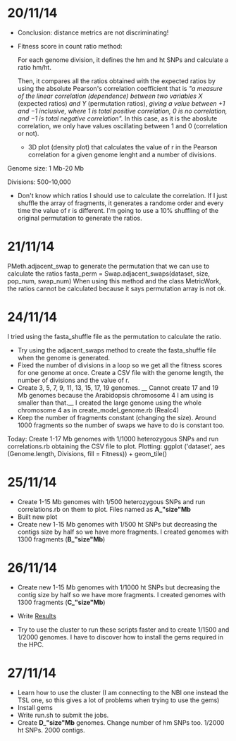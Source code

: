 20/11/14 
===

- Conclusion: distance metrics are not discriminating!

- Fitness score in count ratio method:

	For each genome division, it defines the hm and ht SNPs and calculate a ratio hm/ht. 
	
	Then, it compares all the ratios obtained with the expected ratios by using the absolute Pearson's correlation coefficient that is _"a measure of the linear correlation (dependence) between two variables X_ (expected ratios) _and Y_ (permutation ratios), _giving a value between +1 and −1 inclusive, where 1 is total positive correlation, 0 is no correlation, and −1 is total negative correlation"._ In this case, as it is the aboslute correlation, we only have values oscillating between 1 and 0 (correlation or not).
	
	
	
	- 3D plot (density plot) that calculates the value of r in the Pearson correlation for a given genome lenght and a number of divisions. 
	
Genome size: 1 Mb-20 Mb

Divisions: 500-10,000

- Don't know which ratios I should  use to calculate the correlation. If I just shuffle the array of fragments, it generates a randome order and every time the value of r is different. I'm going to use a 10% shuffling of the original permutation to generate the ratios. 

21/11/14 
===

PMeth.adjacent_swap to generate the permutation that we can use to calculate the ratios 
fasta_perm = Swap.adjacent_swaps(dataset, size, pop_num, swap_num)
When using this method and the class MetricWork, the ratios cannot be calculated because it says permutation array is not ok. 


24/11/14 
===

I tried using the fasta_shuffle file as the permutation to calculate the ratio. 

- Try using the adjacent_swaps method to create the fasta_shuffle file when the genome is generated. 
- Fixed the number of divisions in a loop so we get all the fitness scores for one genome at once. Create a CSV file with the genome length, the number of divisions and the value of r. 
- Create 3, 5, 7, 9, 11, 13, 15, 17, 19 genomes. __ Cannot create 17 and 19 Mb genomes because the Arabidopsis chromosome 4 I am using is smaller than that.__  I created the large genome using the whole chromosome 4 as in create_model_genome.rb (Realc4)
- Keep the number of fragments constant (changing the size). Around 1000 fragments so the number of swaps we have to do is constant too. 


Today:
Create 1-17 Mb genomes with 1/1000 heterozygous SNPs and run correlations.rb obtaining the CSV file to plot. 
Plotting: ggplot ('dataset', aes (Genome.length, Divisions, fill = Fitness)) + geom_tile() 


25/11/14 
===

- Create 1-15 Mb genomes with 1/500 heterozygous SNPs and run correlations.rb on them to plot. Files named as **A_"size"Mb**
- Built new plot
- Create new 1-15 Mb genomes with 1/500 ht SNPs but decreasing the contigs size by half so we have more fragments. I created genomes with 1300 fragments (**B_"size"Mb**)


26/11/14 
===
- Create new 1-15 Mb genomes with 1/1000 ht SNPs but decreasing the contig size by half so we have more fragments. I created genomes with 1300 fragments (**C_"size"Mb**)

- Write [Results](https://github.com/pilarcormo/Correlations/blob/master/Results/Results.md)

- Try to use the cluster to run these scripts faster and to create 1/1500 and 1/2000 genomes. I have to discover how to install the gems required in the HPC. 

27/11/14 
===
- Learn how to use the cluster (I am connecting to the NBI one instead the TSL one, so this gives a lot of problems when trying to use the gems)
- Install gems 
- Write run.sh to submit the jobs. 
- Create  **D_"size"Mb** genomes. Change number of hm SNPs too. 1/2000 ht SNPs. 2000 contigs. 